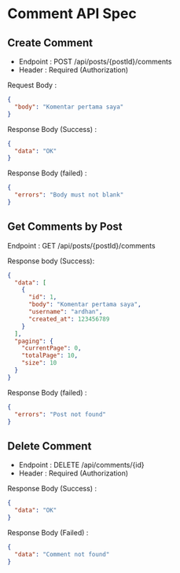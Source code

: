 # Comment API Spec

## Create Comment

- Endpoint : POST /api/posts/{postId}/comments
- Header : Required (Authorization)

Request Body : 
```json
{
  "body": "Komentar pertama saya"
}
```

Response Body (Success) :
```json
{
  "data": "OK"
}
```

Response Body (failed) :
```json
{
  "errors": "Body must not blank"
}
```

## Get Comments by Post

Endpoint : GET /api/posts/{postId}/comments

Response body (Success):

```json
{
  "data": [
    {
      "id": 1,
      "body": "Komentar pertama saya",
      "username": "ardhan",
      "created_at": 123456789
    }
  ],
  "paging": {
    "currentPage": 0,
    "totalPage": 10,
    "size": 10
  }
}
```

Response Body (failed) :
```json
{
  "errors": "Post not found"
}
```

## Delete Comment

- Endpoint : DELETE /api/comments/{id}
- Header : Required (Authorization)

Response Body (Success) : 
```json
{
  "data": "OK"
}
```

Response Body (Failed) :
```json
{
  "data": "Comment not found"
}
```